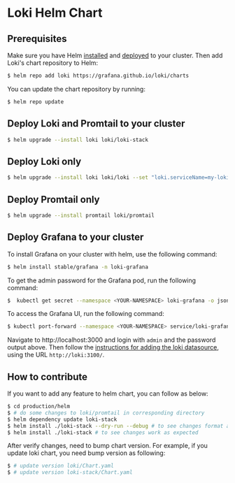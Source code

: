 # Loki Helm Chart

## Prerequisites

Make sure you have Helm [installed](https://helm.sh/docs/using_helm/#installing-helm) and
[deployed](https://helm.sh/docs/using_helm/#installing-tiller) to your cluster. Then add
Loki's chart repository to Helm:

```bash
$ helm repo add loki https://grafana.github.io/loki/charts
```

You can update the chart repository by running:

```bash
$ helm repo update
```

## Deploy Loki and Promtail to your cluster

```bash
$ helm upgrade --install loki loki/loki-stack
```

## Deploy Loki only

```bash
$ helm upgrade --install loki loki/loki --set "loki.serviceName=my-loki"
```

## Deploy Promtail only

```bash
$ helm upgrade --install promtail loki/promtail
```

## Deploy Grafana to your cluster

To install Grafana on your cluster with helm, use the following command:

```bash
$ helm install stable/grafana -n loki-grafana
```

To get the admin password for the Grafana pod, run the following command:

```bash
$  kubectl get secret --namespace <YOUR-NAMESPACE> loki-grafana -o jsonpath="{.data.admin-password}" | base64 --decode ; echo
```

To access the Grafana UI, run the following command:

```bash
$ kubectl port-forward --namespace <YOUR-NAMESPACE> service/loki-grafana 3000:80
```

Navigate to http://localhost:3000 and login with `admin` and the password output above.
Then follow the [instructions for adding the loki datasource](/docs/usage.md), using the URL `http://loki:3100/`.

## How to contribute

If you want to add any feature to helm chart, you can follow as below:

```bash
$ cd production/helm
$ # do some changes to loki/promtail in corresponding directory
$ helm dependency update loki-stack
$ helm install ./loki-stack --dry-run --debug # to see changes format as expected
$ helm install ./loki-stack # to see changes work as expected
```

After verify changes, need to bump chart version.
For example, if you update loki chart, you need bump version as following:

```bash
$ # update version loki/Chart.yaml
$ # update version loki-stack/Chart.yaml
```
